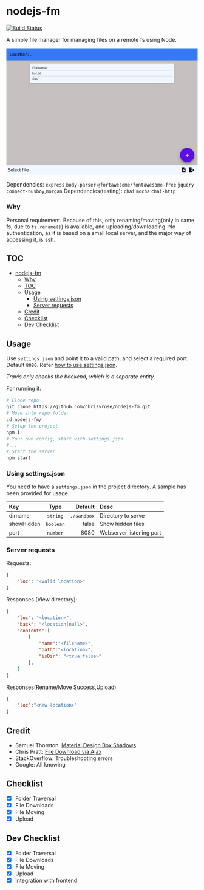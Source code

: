 # nodejs-fm

[![Build Status](https://travis-ci.org/chrisvrose/nodejs-fm.svg?branch=master)](https://travis-ci.org/chrisvrose/nodejs-fm)

A simple file manager for managing files on a remote fs using Node.

![Sample Image](https://github.com/chrisvrose/chrisvrose.github.io/raw/gh-pages/static/projects/screenshots/nodejs-fm.png)

Dependencies: `express` `body-parser` `@fortawesome/fontawesome-free`  `jquery` `connect-busboy`,`morgan`
Dependencies(testing): `chai` `mocha` `chai-http`

### Why

Personal requirement.
Because of this, only renaming/moving(only in same fs, due to `fs.rename()`) is available, and uploading/downloading.
No authentication, as it is based on a small local server, and the major way of accessing it, is ssh.

## TOC

- [nodejs-fm](#nodejs-fm)
    - [Why](#why)
  - [TOC](#toc)
  - [Usage](#usage)
    - [Using settings.json](#using-settingsjson)
    - [Server requests](#server-requests)
  - [Credit](#credit)
  - [Checklist](#checklist)
  - [Dev Checklist](#dev-checklist)

## Usage

Use `settings.json` and point it to a valid path, and select a required port. Default `8080`. Refer [how to use settings.json](#using-settingsjson).

*_Travis only checks the backend, which is a separate entity._*

For running it:

```bash
# Clone repo
git clone https://github.com/chrisvrose/nodejs-fm.git
# Move into repo folder
cd nodejs-fm/
# Setup the project
npm i
# Your own config, start with settings.json
#...
# Start the server
npm start
```

### Using settings.json

You need to have a `settings.json` in the project directory. A sample has been provided for usage.

|Key       |Type     |Default    |Desc                    |
|:---------|:-------:|----------:|:-----------------------|
|dirname   |`string` |`./sandbox`|Directory to serve      |
|showHidden|`boolean`|false      |Show hidden files       |
|port      |`number` |8080       |Webserver listening port|



### Server requests

Requests:

```json
{
    "loc": "<valid location>"
}
```

Responses (View directory):

```json
{
    "loc": "<location>",
    "back": "<location|null>",
    "contents":[
        {
            "name":"<filename>",
            "path":"<location>",
            "isDir": "<true|false>"
        },
    ]
}
```

Responses(Rename/Move Success,Upload)

```json
{
    "loc":"<new location>"
}
```

## Credit

- Samuel Thornton: [Material Design Box Shadows]("https://codepen.io/sdthornton/pen/wBZdXq")
- Chris Pratt: [File Download via Ajax]('https://codepen.io/chrisdpratt/pen/RKxJNo')
- StackOverflow: Troubleshooting errors
- Google: All knowing


## Checklist

- [x] Folder Traversal
- [X] File Downloads
- [X] File Moving
- [X] Upload

## Dev Checklist

- [x] Folder Traversal
- [X] File Downloads
- [X] File Moving
- [X] Upload
- [X] Integration with frontend

